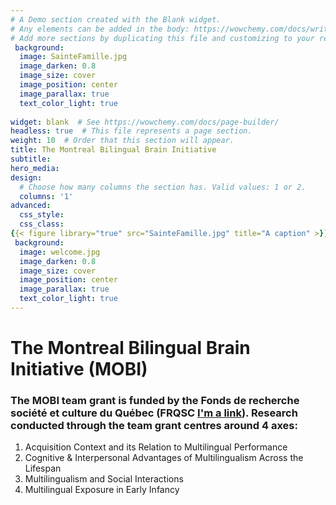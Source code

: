 ```yaml
---
# A Demo section created with the Blank widget.
# Any elements can be added in the body: https://wowchemy.com/docs/writing-markdown-latex/
# Add more sections by duplicating this file and customizing to your requirements.
 background:
  image: SainteFamille.jpg
  image_darken: 0.8
  image_size: cover
  image_position: center
  image_parallax: true
  text_color_light: true
  
widget: blank  # See https://wowchemy.com/docs/page-builder/
headless: true  # This file represents a page section.
weight: 10  # Order that this section will appear.
title: The Montreal Bilingual Brain Initiative
subtitle: 
hero_media: 
design:
  # Choose how many columns the section has. Valid values: 1 or 2.
  columns: '1'
advanced:
  css_style:
  css_class:
{{< figure library="true" src="SainteFamille.jpg" title="A caption" >}} 
 background:
  image: welcome.jpg
  image_darken: 0.8
  image_size: cover
  image_position: center
  image_parallax: true
  text_color_light: true
---
```


# **The Montreal Bilingual Brain Initiative (MOBI)** 
 ### The MOBI team grant is funded by the Fonds de recherche société et culture du Québec (FRQSC [I'm a link](http://www.frqs.gouv.qc.ca/en/)). Research conducted through the team grant centres around 4 axes:

  1. Acquisition Context and its Relation to Multilingual Performance
  2. Cognitive & Interpersonal Advantages of Multilingualism Across the Lifespan
  3. Multilingualism and Social Interactions 
  4. Multilingual Exposure in Early Infancy

